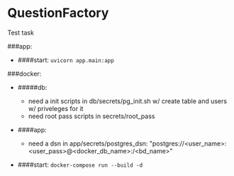 # QuestionFactory
Test task

###app:
 - ####start: ```uvicorn app.main:app```


###docker:  
 - #####db:
    - need a init scripts in db/secrets/pg_init.sh
            w/ create table and users w/ priveleges for it
    - need root pass scripts in secrets/root_pass
 - ####app:  
   - need a dsn in app/secrets/postgres_dsn: 
            "postgres://<user_name>:<user_pass>@<docker_db_name>:<port>/<bd_name>"
        

 - ####start: ```docker-compose run --build -d```

